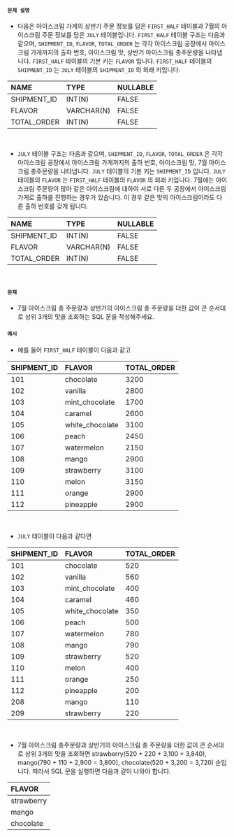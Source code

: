 #### `문제 설명`

- 다음은 아이스크림 가게의 상반기 주문 정보를 담은 `FIRST_HALF` 테이블과 7월의 아이스크림 주문 정보를 담은 `JULY` 테이블입니다. `FIRST_HALF` 테이블 구조는 다음과 같으며, `SHIPMENT_ID`, `FLAVOR`, `TOTAL_ORDER` 는 각각 아이스크림 공장에서 아이스크림 가게까지의 출하 번호, 아이스크림 맛, 상반기 아이스크림 총주문량을 나타냅니다. `FIRST_HALF` 테이블의 기본 키는 `FLAVOR` 입니다. `FIRST_HALF` 테이블의 `SHIPMENT_ID` 는 `JULY` 테이블의 `SHIPMENT_ID` 의 외래 키입니다.

|NAME|TYPE|NULLABLE|
|:--|:--|:--|
|SHIPMENT_ID|INT(N)|FALSE|
|FLAVOR|VARCHAR(N)|FALSE|
|TOTAL_ORDER|INT(N)|FALSE|
<br>

- `JULY` 테이블 구조는 다음과 같으며, `SHIPMENT_ID`, `FLAVOR`, `TOTAL_ORDER` 은 각각 아이스크림 공장에서 아이스크림 가게까지의 출하 번호, 아이스크림 맛, 7월 아이스크림 총주문량을 나타냅니다. `JULY` 테이블의 기본 키는 `SHIPMENT_ID` 입니다. `JULY` 테이블의 `FLAVOR` 는 `FIRST_HALF` 테이블의 `FLAVOR` 의 외래 키입니다. 7월에는 아이스크림 주문량이 많아 같은 아이스크림에 대하여 서로 다른 두 공장에서 아이스크림 가게로 출하를 진행하는 경우가 있습니다. 이 경우 같은 맛의 아이스크림이라도 다른 출하 번호를 갖게 됩니다.

|NAME|TYPE|NULLABLE|
|:--|:--|:--|
|SHIPMENT_ID|INT(N)|FALSE|
|FLAVOR|VARCHAR(N)|FALSE|
|TOTAL_ORDER|INT(N)|FALSE|
<br>

#### `문제`

- 7월 아이스크림 총 주문량과 상반기의 아이스크림 총 주문량을 더한 값이 큰 순서대로 상위 3개의 맛을 조회하는 SQL 문을 작성해주세요.

#### `예시`

- 예를 들어 `FIRST_HALF` 테이블이 다음과 같고

|SHIPMENT_ID|FLAVOR|TOTAL_ORDER|
|:--|:--|:--|
|101|chocolate|3200|
|102|vanilla|2800|
|103|mint_chocolate|1700|
|104|caramel|2600|
|105|white_chocolate|3100|
|106|peach|2450|
|107|watermelon|2150|
|108|mango|2900|
|109|strawberry|3100|
|110|melon|3150|
|111|orange|2900|
|112|pineapple|2900|
<br>

- `JULY` 테이블이 다음과 같다면

|SHIPMENT_ID|FLAVOR|TOTAL_ORDER|
|:--|:--|:--|
|101|chocolate|520|
|102|vanilla|560|
|103|mint_chocolate|400|
|104|caramel|460|
|105|white_chocolate|350|
|106|peach|500|
|107|watermelon|780|
|108|mango|790|
|109|strawberry|520|
|110|melon|400|
|111|orange|250|
|112|pineapple|200|
|208|mango|110|
|209|strawberry|220|
<br>

- 7월 아이스크림 총주문량과 상반기의 아이스크림 총 주문량을 더한 값이 큰 순서대로 상위 3개의 맛을 조회하면 strawberry(520 + 220 + 3,100 = 3,840), mango(790 + 110 + 2,900 = 3,800), chocolate(520 + 3,200 = 3,720) 순입니다. 따라서 SQL 문을 실행하면 다음과 같이 나와야 합니다.

|FLAVOR|
|:--|
|strawberry|
|mango|
|chocolate|
<br>